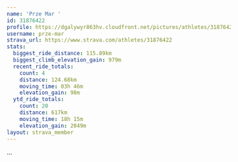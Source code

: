 ```yaml
---
name: 'Prze Mar '
id: 31876422
profile: https://dgalywyr863hv.cloudfront.net/pictures/athletes/31876422/22548952/3/large.jpg
username: prze-mar
strava_url: https://www.strava.com/athletes/31876422
stats:
  biggest_ride_distance: 115.89km
  biggest_climb_elevation_gain: 979m
  recent_ride_totals:
    count: 4
    distance: 124.68km
    moving_time: 03h 46m
    elevation_gain: 98m
  ytd_ride_totals:
    count: 20
    distance: 617km
    moving_time: 18h 15m
    elevation_gain: 2049m
layout: strava_member
--- 
```

...
